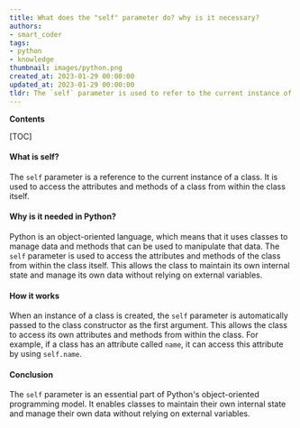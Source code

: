 ```yaml
---
title: What does the "self" parameter do? why is it necessary?
authors:
- smart_coder
tags:
- python
- knowledge
thumbnail: images/python.png
created_at: 2023-01-29 00:00:00
updated_at: 2023-01-29 00:00:00
tldr: The `self` parameter is used to refer to the current instance of a class and is needed in Python to access instance attributes and methods.
---
```


**Contents**

[TOC]

#### What is self?
The `self` parameter is a reference to the current instance of a class. It is used to access the attributes and methods of a class from within the class itself.

#### Why is it needed in Python?
Python is an object-oriented language, which means that it uses classes to manage data and methods that can be used to manipulate that data. The `self` parameter is used to access the attributes and methods of the class from within the class itself. This allows the class to maintain its own internal state and manage its own data without relying on external variables.

#### How it works
When an instance of a class is created, the `self` parameter is automatically passed to the class constructor as the first argument. This allows the class to access its own attributes and methods from within the class. For example, if a class has an attribute called `name`, it can access this attribute by using `self.name`.

#### Conclusion
The `self` parameter is an essential part of Python's object-oriented programming model. It enables classes to maintain their own internal state and manage their own data without relying on external variables.
